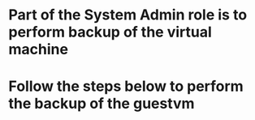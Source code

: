 # Part of the System Admin role is to perform backup of the virtual machine #
# Follow the steps below to perform the backup of the guestvm #
